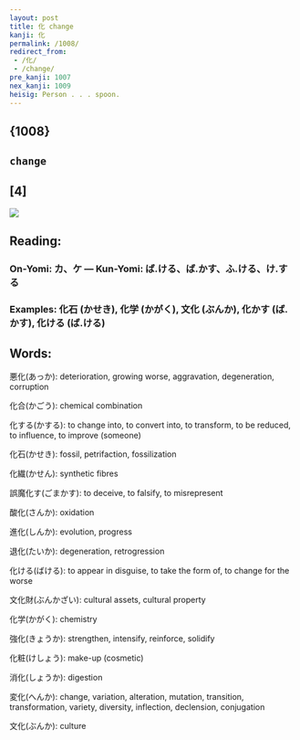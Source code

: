 ```yaml
---
layout: post
title: 化 change
kanji: 化
permalink: /1008/
redirect_from:
 - /化/
 - /change/
pre_kanji: 1007
nex_kanji: 1009
heisig: Person . . . spoon.
---
```


## {1008}

## `change`

## [4]

<div class="stroke"><img src="E58C96.png" /></div>

## Reading:

### On-Yomi: カ、ケ &mdash; Kun-Yomi: ば.ける、ば.かす、ふ.ける、け.する

### Examples: 化石 (かせき), 化学 (かがく), 文化 (ぶんか), 化かす (ば.かす), 化ける (ば.ける)

## Words:

悪化(あっか): deterioration, growing worse, aggravation, degeneration, corruption

化合(かごう): chemical combination

化する(かする): to change into, to convert into, to transform, to be reduced, to influence, to improve (someone)

化石(かせき): fossil, petrifaction, fossilization

化繊(かせん): synthetic fibres

誤魔化す(ごまかす): to deceive, to falsify, to misrepresent

酸化(さんか): oxidation

進化(しんか): evolution, progress

退化(たいか): degeneration, retrogression

化ける(ばける): to appear in disguise, to take the form of, to change for the worse

文化財(ぶんかざい): cultural assets, cultural property

化学(かがく): chemistry

強化(きょうか): strengthen, intensify, reinforce, solidify

化粧(けしょう): make-up (cosmetic)

消化(しょうか): digestion

変化(へんか): change, variation, alteration, mutation, transition, transformation, variety, diversity, inflection, declension, conjugation

文化(ぶんか): culture
